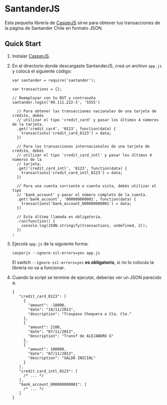 SantanderJS
============

Esta pequeña librería de [CasperJS](http://casperjs.org/) sirve para obtener tus
transacciones de la página de Santander Chile en formato JSON.

Quick Start
-----------

1. Instalar [CasperJS](http://casperjs.org/).

2. En el directorio donde descargaste SantanderJS, creá un archivo `app.js` y
   colocá el siguiente código:

   ```
   var santander = require('santander');

   var transactions = {};

   // Reemplazar con tu RUT y contraseña
   santander.login('99.111.222-3', '5555')

     // Para obtener las transacciones nacionales de una tarjeta de crédito, debés
     // utilizar el tipo 'credit_card' y pasar los últimos 4 números de la tarjeta.
     .get('credit_card', '0123', function(data) {
       transactions['credit_card_0123'] = data;
     })
  
     // Para las transacciones internacionales de una tarjeta de crédito, debés
     // utilizar el tipo 'credit_card_intl' y pasar los últimos 4 números de la
     // tarjeta.
     .get('credit_card_intl', '0123', function(data) {
       transactions['credit_card_intl_0123'] = data;
     })
  
     // Para una cuenta corriente o cuenta vista, debés utilizar el tipo
     // 'bank_account' y pasar el número completo de la cuenta.
     .get('bank_account', '000000000001', function(data) {
       transactions['bank_account_000000000001'] = data;
     })
  
     // Esta última llamada es obligatoria.
     .run(function() {
       console.log(JSON.stringify(transactions, undefined, 2));
     })
   ;
   ```

3. Ejecutá `app.js` de la siguiente forma:

   ```
   casperjs --ignore-ssl-errors=yes app.js
   ```

   El switch `--ignore-ssl-errors=yes` **es obligatorio**, si no lo colocás la
   librería no va a funcionar.
   
4. Cuando la script se termine de ejecutar, deberías ver un JSON parecido a:


   ```
   {
      "credit_card_0123": [
        {
          "amount": -10000,
          "date": "18/11/2013",
          "description": "Traspaso Chequera a Cta. Cte."
        },
        {
          "amount": 2100,
          "date": "07/11/2013",
          "description": "Transf de ALEJANDRO G"
        },
        {
          "amount": 100000,
          "date": "07/11/2013",
          "description": "SALDO INICIAL"
        }
      ],
      "credit_card_intl_0123": [
        /* ... */
      ],
      "bank_account_000000000001": [
        /* ... */
      ]
   }
   ```
